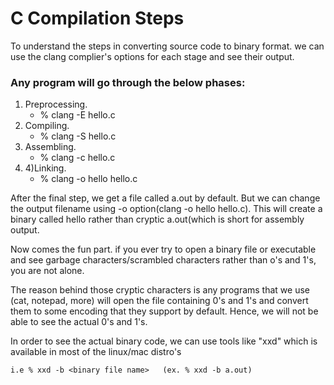 
# C Compilation Steps

To understand the steps in converting source code to binary format.
we can use the clang complier's options for each stage and see their output.

### Any program will go through the below phases:

1. Preprocessing.
    * % clang -E hello.c
1. Compiling.
    * % clang -S hello.c
1. Assembling.
    * % clang -c hello.c
1. 4)Linking.
    * % clang -o hello hello.c


After the final step, we get a file called a.out by default. But we can change the output filename using -o option(clang -o hello hello.c). This will create a binary called hello rather than cryptic a.out(which is short for assembly output.

Now comes the fun part. if you ever try to open a binary file or executable and see garbage characters/scrambled characters rather than o's and 1's, you are not alone.

The reason behind those cryptic characters is any programs that we use (cat, notepad, more) will open the file containing 0's and 1's and convert them to some encoding that they support by default. Hence, we will not be able to see the actual 0's and 1's.

In order to see the actual binary code, we can use tools like "xxd" which is available in most of the linux/mac distro's

    i.e % xxd -b <binary file name>   (ex. % xxd -b a.out)


